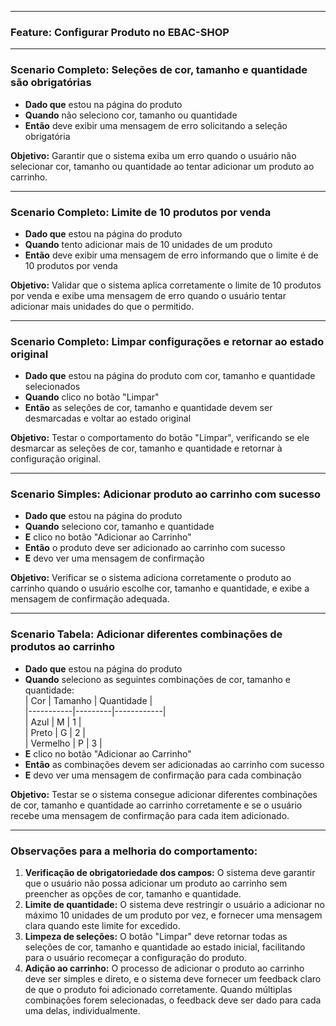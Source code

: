 
---

### **Feature: Configurar Produto no EBAC-SHOP**

---

### **Scenario Completo: Seleções de cor, tamanho e quantidade são obrigatórias**

- **Dado que** estou na página do produto  
- **Quando** não seleciono cor, tamanho ou quantidade  
- **Então** deve exibir uma mensagem de erro solicitando a seleção obrigatória

**Objetivo:** Garantir que o sistema exiba um erro quando o usuário não selecionar cor, tamanho ou quantidade ao tentar adicionar um produto ao carrinho.

---

### **Scenario Completo: Limite de 10 produtos por venda**

- **Dado que** estou na página do produto  
- **Quando** tento adicionar mais de 10 unidades de um produto  
- **Então** deve exibir uma mensagem de erro informando que o limite é de 10 produtos por venda

**Objetivo:** Validar que o sistema aplica corretamente o limite de 10 produtos por venda e exibe uma mensagem de erro quando o usuário tentar adicionar mais unidades do que o permitido.

---

### **Scenario Completo: Limpar configurações e retornar ao estado original**

- **Dado que** estou na página do produto com cor, tamanho e quantidade selecionados  
- **Quando** clico no botão "Limpar"  
- **Então** as seleções de cor, tamanho e quantidade devem ser desmarcadas e voltar ao estado original

**Objetivo:** Testar o comportamento do botão "Limpar", verificando se ele desmarcar as seleções de cor, tamanho e quantidade e retornar à configuração original.

---

### **Scenario Simples: Adicionar produto ao carrinho com sucesso**

- **Dado que** estou na página do produto  
- **Quando** seleciono cor, tamanho e quantidade  
- **E** clico no botão "Adicionar ao Carrinho"  
- **Então** o produto deve ser adicionado ao carrinho com sucesso  
- **E** devo ver uma mensagem de confirmação

**Objetivo:** Verificar se o sistema adiciona corretamente o produto ao carrinho quando o usuário escolhe cor, tamanho e quantidade, e exibe a mensagem de confirmação adequada.

---

### **Scenario Tabela: Adicionar diferentes combinações de produtos ao carrinho**

- **Dado que** estou na página do produto  
- **Quando** seleciono as seguintes combinações de cor, tamanho e quantidade:  
  | Cor       | Tamanho | Quantidade |  
  |-----------|---------|------------|  
  | Azul      | M       | 1          |  
  | Preto     | G       | 2          |  
  | Vermelho  | P       | 3          |  
- **E** clico no botão "Adicionar ao Carrinho"  
- **Então** as combinações devem ser adicionadas ao carrinho com sucesso  
- **E** devo ver uma mensagem de confirmação para cada combinação

**Objetivo:** Testar se o sistema consegue adicionar diferentes combinações de cor, tamanho e quantidade ao carrinho corretamente e se o usuário recebe uma mensagem de confirmação para cada item adicionado.

---

### **Observações para a melhoria do comportamento:**

1. **Verificação de obrigatoriedade dos campos:** O sistema deve garantir que o usuário não possa adicionar um produto ao carrinho sem preencher as opções de cor, tamanho e quantidade.
2. **Limite de quantidade:** O sistema deve restringir o usuário a adicionar no máximo 10 unidades de um produto por vez, e fornecer uma mensagem clara quando este limite for excedido.
3. **Limpeza de seleções:** O botão "Limpar" deve retornar todas as seleções de cor, tamanho e quantidade ao estado inicial, facilitando para o usuário recomeçar a configuração do produto.
4. **Adição ao carrinho:** O processo de adicionar o produto ao carrinho deve ser simples e direto, e o sistema deve fornecer um feedback claro de que o produto foi adicionado corretamente. Quando múltiplas combinações forem selecionadas, o feedback deve ser dado para cada uma delas, individualmente.
